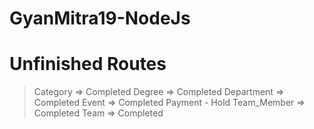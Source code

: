 # GyanMitra19-NodeJs

# Unfinished Routes
 > Category => Completed
 > Degree => Completed
 > Department => Completed
 > Event => Completed
 > Payment - Hold
 > Team_Member => Completed
 > Team => Completed